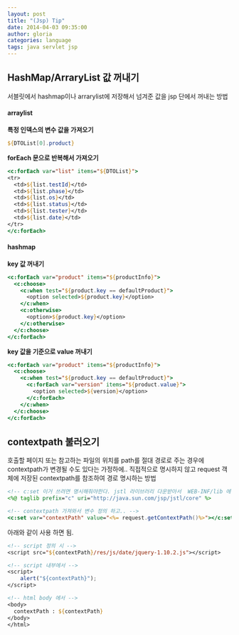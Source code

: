 ```yaml
---
layout: post
title: "(Jsp) Tip"
date: 2014-04-03 09:35:00
author: gloria
categories: language
tags: java servlet jsp
---
```


## HashMap/ArraryList 값 꺼내기
서블릿에서 hashmap이나 arrarylist에 저장해서 넘겨준 값을 jsp 단에서 꺼내는 방법

#### arraylist
**특정 인덱스의 변수 값을 가져오기**
```jsp
${DTOList[0].product}
```

**forEach 문으로 반복해서 가져오기**    
```jsp
<c:forEach var="list" items="${DTOList}">
<tr>
  <td>${list.testId}</td>
  <td>${list.phase}</td>
  <td>${list.os}</td>
  <td>${list.status}</td>
  <td>${list.tester}</td>
  <td>${list.date}</td>
</tr>
</c:forEach>
```

#### hashmap
**key 값 꺼내기**   
```jsp
<c:forEach var="product" items="${productInfo}">
  <c:choose>
    <c:when test="${product.key == defaultProduct}">
      <option selected>${product.key}</option>
    </c:when>
    <c:otherwise>
      <option>${product.key}</option>
    </c:otherwise>
  </c:choose>
</c:forEach>
```

**key 값을 기준으로 value 꺼내기**   
```jsp
<c:forEach var="product" items="${productInfo}">
  <c:choose>
    <c:when test="${product.key == defaultProduct}">
      <c:forEach var="version" items="${product.value}">
        <option selected>${version}</option>
      </c:forEach>
    </c:when>
  </c:choose>
</c:forEach>
```      

## contextpath 불러오기
호출할 페이지 또는 참고하는 파일의 위치를 path를 절대 경로로 주는 경우에
contextpath가 변경될 수도 있다는 가정하에..
직접적으로 명시하지 않고 request 객체에 저장된 contextpath를 참조하여 경로 명시하는 방법

```jsp
<!-- c:set 이거 쓰려면 명시해줘야한다. jstl 라이브러리 다운받아서  WEB-INF/lib 에 넣어줘야함. -->
<%@ taglib prefix="c" uri="http://java.sun.com/jsp/jstl/core" %>    

<!-- contextpath 가져와서 변수 정의 하고.. -->
<c:set var="contextPath" value="<%= request.getContextPath()%>"></c:set>  
```

아래와 같이 사용 하면 됨.
```jsp
<!-- script 정의 시 -->
<script src="${contextPath}/res/js/date/jquery-1.10.2.js"></script>

<!-- script 내부에서 -->
<script>
	alert("${contextPath}");
</script>

<!-- html body 에서 -->
<body>
  contextPath : ${contextPath}
</body>
</html>
```
